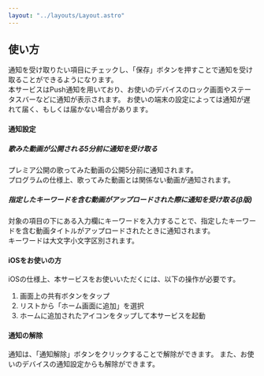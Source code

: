 ```yaml
---
layout: "../layouts/Layout.astro"
---
```


## 使い方

通知を受け取りたい項目にチェックし、「保存」ボタンを押すことで通知を受け取ることができるようになります。  
本サービスはPush通知を用いており、お使いのデバイスのロック画面やステータスバーなどに通知が表示されます。
お使いの端末の設定によっては通知が遅れて届く、もしくは届かない場合があります。

#### 通知設定

##### 歌みた動画が公開される5分前に通知を受け取る
プレミア公開の歌ってみた動画の公開5分前に通知されます。  
プログラムの仕様上、歌ってみた動画とは関係ない動画が通知されます。

##### 指定したキーワードを含む動画がアップロードされた際に通知を受け取る(β版) 
対象の項目の下にある入力欄にキーワードを入力することで、指定したキーワードを含む動画タイトルがアップロードされたときに通知されます。  
キーワードは大文字小文字区別されます。 

#### iOSをお使いの方

iOSの仕様上、本サービスをお使いいただくには、以下の操作が必要です。

1. 画面上の共有ボタンをタップ
2. リストから「ホーム画面に追加」を選択
3. ホームに追加されたアイコンをタップして本サービスを起動

#### 通知の解除
通知は、「通知解除」ボタンをクリックすることで解除ができます。
また、お使いのデバイスの通知設定からも解除ができます。